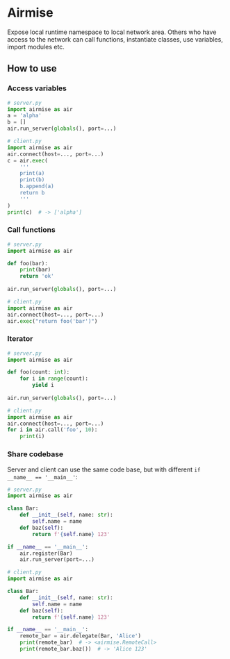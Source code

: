 # Airmise

Expose local runtime namespace to local network area. Others who have access to 
the network can call functions, instantiate classes, use variables, import 
modules etc.

## How to use

### Access variables

```python
# server.py
import airmise as air
a = 'alpha'
b = []
air.run_server(globals(), port=...)
```

```python
# client.py
import airmise as air
air.connect(host=..., port=...)
c = air.exec(
    '''
    print(a)
    print(b)
    b.append(a)
    return b
    '''
)
print(c)  # -> ['alpha']
```

### Call functions

```python
# server.py
import airmise as air

def foo(bar):
    print(bar)
    return 'ok'
    
air.run_server(globals(), port=...)
```

```python
# client.py
import airmise as air
air.connect(host=..., port=...)
air.exec("return foo('bar')")
```

### Iterator

```python
# server.py
import airmise as air

def foo(count: int):
    for i in range(count):
        yield i
    
air.run_server(globals(), port=...)
```

```python
# client.py
import airmise as air
air.connect(host=..., port=...)
for i in air.call('foo', 10):
    print(i)
```

### Share codebase

Server and client can use the same code base, but with different 
`if __name__ == '__main__'`:

```python
# server.py
import airmise as air

class Bar:
    def __init__(self, name: str):
        self.name = name
    def baz(self):
        return f'{self.name} 123'  

if __name__ == '__main__':
    air.register(Bar)
    air.run_server(port=...)
```

```python
# client.py
import airmise as air

class Bar:
    def __init__(self, name: str):
        self.name = name
    def baz(self):
        return f'{self.name} 123'  

if __name__ == '__main__':
    remote_bar = air.delegate(Bar, 'Alice')
    print(remote_bar)  # -> <airmise.RemoteCall>
    print(remote_bar.baz())  # -> 'Alice 123'
```
